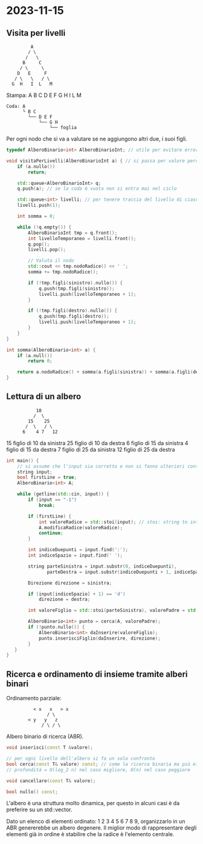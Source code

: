 # 2023-11-15

## Visita per livelli

```
         A
        / \
       /   \
      B     C
     / \     \
    D   E     F
   / \   \   / \
  G  H   I  L   M
```
Stampa: A B C D E F G H I L M

```
Coda: A
      └ B C
        └── D E F
            └── G H
                └── foglia
```

Per ogni nodo che si va a valutare se ne aggiungono altri due, i suoi figli.

```cpp
typedef AlberoBinario<int> AlberoBinarioInt; // utile per evitare errori di compilazioni

void visitaPerLivelli(AlberoBinarioInt a) { // si passa per valore perché si tratta di un semplice puntatore
    if (a.nullo())
        return;

    std::queue<AlberoBinarioInt> q;
    q.push(a); // se la coda è vuota non si entra mai nel ciclo

    std::queue<int> livelli; // per tenere traccia del livello di ciascun nodo
    livelli.push(1);

    int somma = 0;

    while (!q.empty()) {
        AlberoBinarioInt tmp = q.front();
        int livelloTemporaneo = livelli.front();
        q.pop();
        livelli.pop();

        // Valuta il nodo
        std::cout << tmp.nodoRadice() << ' ';
        somma += tmp.nodoRadice();

        if (!tmp.figli(sinistro).nullo()) {
            q.push(tmp.figli(sinistro));
            livelli.push(livelloTemporaneo + 1);
        }

        if (!tmp.figli(destro).nullo()) {
            q.push(tmp.figli(destro));
            livelli.push(livelloTemporaneo + 1);
        }
    }
}
```

```cpp
int somma(AlberoBinario<int> a) {
    if (a.null())
        return 0;

    return a.nodoRadice() + somma(a.figli(sinistra)) + somma(a.figli(destra));
}
```

## Lettura di un albero

```
           10
          /  \
        15    25
       /  \   / \
      6    4 7   12
```

15 figlio di 10 da sinistra
25 figlio di 10 da destra
 6 figlio di 15 da sinistra
 4 figlio di 15 da destra
 7 figlio di 25 da sinistra
12 figlio di 25 da destra

```cpp
int main() {
    // si assume che l'input sia corretto e non si fanno ulteriori controlli
    string input;
    bool firstLine = true;
    AlberoBinario<int> A;

    while (getline(std::cin, input)) {
        if (input == "-1")
            break;

        if (firstLine) {
            int valoreRadice = std::stoi(input); // stoi: string to int
            A.modificaRadice(valoreRadice);
            continue;
        }

        int indiceDuepunti = input.find(':');
        int indiceSpazio = input.find(' ');

        string parteSinistra = input.substr(0, indiceDuepunti),
               parteDestra = input.substr(indiceDuepunti + 1, indiceSpazio - indiceDuepunti);

        Direzione direzione = sinistra;

        if (input[indiceSpazio] + 1) == 'd')
            direzione = destra;

        int valoreFiglio = std::stoi(parteSinistra), valorePadre = std::stoi(parteDestra);

        AlberoBinario<int> punto = cerca(A, valorePadre);
        if (!punto.nullo()) {
            AlberoBinario<int> daInserire(valoreFiglio);
            punto.inserisciFiglio(daInserire, direzione);
        }
   }
}
```

## Ricerca e ordinamento di insieme tramite alberi binari

Ordinamento parziale:

```
          < x   x   > x
               / \
        < y   y   z  
             / \ / \
```

Albero binario di ricerca (ABR).

```cpp
void inserisci(const T &valore);

// per ogni livello dell'albero si fa un solo confronto
bool cerca(const T& valore) const; // come la ricerca binaria ma più efficace
// profondità = O(log_2 n) nel caso migliore, O(n) nel caso peggiore

void cancellare(const T& valore);

bool nullo() const;
```

L'albero è una struttura molto dinamica, per questo in alcuni casi è da preferire su un std::vector.

Dato un elenco di elementi ordinato: 1 2 3 4 5 6 7 8 9, organizzarlo in un ABR genererebbe un albero degenere. Il miglior modo di rappresentare degli elementi già in ordine è stabilire che la radice è l'elemento centrale.
